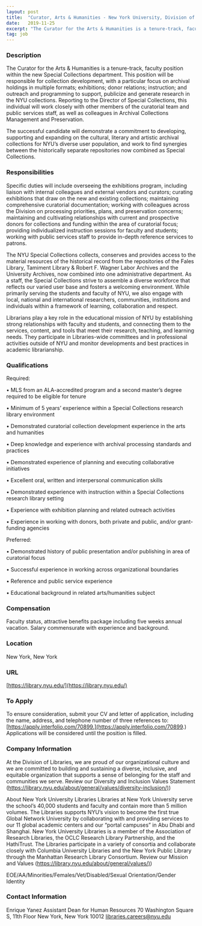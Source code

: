 ```yaml
---
layout: post
title:  "Curator, Arts & Humanities - New York University, Division of Libraries"
date:   2019-11-25
excerpt: "The Curator for the Arts & Humanities is a tenure-track, faculty position within the new Special Collections department. This position will be responsible for collection development, with a particular focus on archival holdings in multiple formats; exhibitions; donor relations; instruction; and outreach and programming to support, publicize and generate research..."
tag: job
---
```


### Description   

The Curator for the Arts & Humanities is a tenure-track, faculty position within the new Special Collections department. This position will be responsible for collection development, with a particular focus on archival holdings in multiple formats; exhibitions; donor relations; instruction; and outreach and programming to support, publicize and generate research in the NYU collections. Reporting to the Director of Special Collections, this individual will work closely with other members of the curatorial team and public services staff, as well as colleagues in Archival Collections Management and Preservation. 

The successful candidate will demonstrate a commitment to developing, supporting and expanding on the cultural, literary and artistic archival collections for NYU’s diverse user population, and work to find synergies between the historically separate repositories now combined as Special Collections. 


### Responsibilities   

Specific duties will include overseeing the exhibitions program, including liaison with internal colleagues and external vendors and curators; curating exhibitions that draw on the new and existing collections; maintaining comprehensive curatorial documentation; working with colleagues across the Division on processing priorities, plans, and preservation concerns; maintaining and cultivating relationships with current and prospective donors for collections and funding within the area of curatorial focus; providing individualized instruction sessions for faculty and students; working with public services staff to provide in-depth reference services to patrons. 

The NYU Special Collections collects, conserves and provides access to the material resources of the historical record from the repositories of the Fales Library, Tamiment Library & Robert F. Wagner Labor Archives and the University Archives, now combined into one administrative department. As a staff, the Special Collections strive to assemble a diverse workforce that reflects our varied user base and fosters a welcoming environment. While primarily serving the students and faculty of NYU, we also engage with local, national and international researchers, communities, institutions and individuals within a framework of learning, collaboration and respect. 

Librarians play a key role in the educational mission of NYU by establishing strong relationships with faculty and students, and connecting them to the services, content, and tools that meet their research, teaching, and learning needs.  They participate in Libraries-wide committees and in professional activities outside of NYU and monitor developments and best practices in academic librarianship.


### Qualifications   

Required:

• 	MLS from an ALA-accredited program and a second master’s degree required to be eligible for tenure

• 	Minimum of 5 years’ experience within a Special Collections research library environment

• 	Demonstrated curatorial collection development experience in the arts and humanities

• 	Deep knowledge and experience with archival processing standards and practices

• 	Demonstrated experience of planning and executing collaborative initiatives 

• 	Excellent oral, written and interpersonal communication skills

• 	Demonstrated experience with instruction within a Special Collections research library setting

• 	Experience with exhibition planning and related outreach activities

• 	Experience in working with donors, both private and public, and/or grant-funding agencies

Preferred: 

• 	Demonstrated history of public presentation and/or publishing in area of curatorial focus

• 	Successful experience in working across organizational boundaries 

• 	Reference and public service experience

• 	Educational background in related arts/humanities subject


### Compensation   

Faculty status, attractive benefits package including five weeks annual vacation. Salary commensurate with experience and background. 


### Location   

New York, New York


### URL   

[https://library.nyu.edu/](https://library.nyu.edu/)

### To Apply   

 To ensure consideration, submit your CV and letter of application, including the name, address, and telephone number of three references to: [https://apply.interfolio.com/70899.](https://apply.interfolio.com/70899.)  Applications will be considered until the position is filled.


### Company Information   

At the Division of Libraries, we are proud of our organizational culture and we are committed to building and sustaining a diverse, inclusive, and equitable organization that supports a sense of belonging for the staff and communities we serve. Review our Diversity and Inclusion Values Statement ([https://library.nyu.edu/about/general/values/diversity-inclusion/)](https://library.nyu.edu/about/general/values/diversity-inclusion/))

About New York University Libraries 
Libraries at New York University serve the school’s 40,000 students and faculty and contain more than 5 million volumes. The Libraries supports NYU’s vision to become the first true Global Network University by collaborating with and providing services to our 11 global academic centers and our “portal campuses” in Abu Dhabi and Shanghai. New York University Libraries is a member of the Association of Research Libraries, the OCLC Research Library Partnership, and the HathiTrust. The Libraries participate in a variety of consortia and collaborate closely with Columbia University Libraries and the New York Public Library through the Manhattan Research Library Consortium. Review our Mission and Values ([https://library.nyu.edu/about/general/values/)](https://library.nyu.edu/about/general/values/))

EOE/AA/Minorities/Females/Vet/Disabled/Sexual Orientation/Gender Identity


### Contact Information   

Enrique Yanez
Assistant Dean for Human Resources
70 Washington Square S, 11th Floor
New York, New York 10012
libraries.careers@nyu.edu

